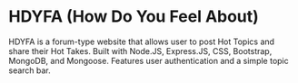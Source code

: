 # HDYFA (How Do You Feel About)

HDYFA is a forum-type website that allows user to post Hot Topics and share their Hot Takes. Built with Node.JS, Express.JS, CSS, Bootstrap, MongoDB, and Mongoose. Features user authentication and a simple topic search bar.
